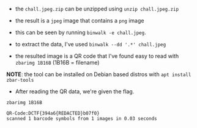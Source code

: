 - the `chall.jpeg.zip` can be unzipped using `unzip chall.jpeg.zip`

- the result is a `jpeg` image that contains a `png` image

- this can be seen by running `binwalk -e chall.jpeg`.

- to extract the data, I've used `binwalk --dd '.*' chall.jpeg` 

- the resulted image is a QR code that I've found easy to read with `zbarimg 1B16B` (1B16B = filename)

**NOTE**: the tool can be installed on Debian based distros with `apt install zbar-tools`

- After reading the QR data, we're given the flag.

```
zbarimg 1B16B 

QR-Code:DCTF{394a6{REDACTED}b07f0}
scanned 1 barcode symbols from 1 images in 0.03 seconds
```